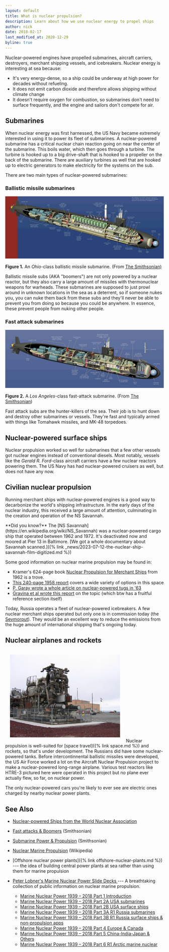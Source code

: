 ```yaml
---
layout: default
title: What is nuclear propulsion?
description: Learn about how we use nuclear energy to propel ships
author: nick
date: 2018-02-17
last_modified_at: 2020-12-29
byline: true
---
```


<div class="row">
<div class="col-md-8" markdown="1">

Nuclear-powered engines have propelled submarines, aircraft carriers, destroyers, merchant
shipping vessels, and icebreakers. Nuclear energy is interesting at sea because:

- It's very energy-dense, so a ship could be underway at high power for decades without
  refueling.
- It does not emit carbon dioxide and therefore allows shipping without climate change
- It doesn't require oxygen for combustion, so submarines don't need to surface frequently, and
  the engine and sailors don't compete for air.

## Submarines

When nuclear energy was first harnessed, the US Navy became extremely
interested in using it to power its fleet of submarines.
A nuclear-powered submarine has a critical nuclear chain reaction going
on near the center of the submarine. This boils water, which then
goes through a turbine. The turbine is hooked up to a big drive-shaft
that is hooked to a propeller on the back of the submarine. There are
auxiliary turbines as well that are hooked up to electric generators
to make electricity for the systems on the sub.

There are two main types of nuclear-powered submarines:

### Ballistic missile submarines

<a href="/img/sub-boomer-cutaway.jpg"><img class="img img-fluid" src="/img/sub-boomer-cutaway.jpg" alt="A ballistic missile submarine cutaway from the Smithsonian"/></a>

<p class="caption"><strong>Figure 1.</strong> An <em>Ohio</em>-class ballistic missile submarine. (From <a href="http://americanhistory.si.edu/subs/const/anatomy/boomers/index.html#">The Smithsonian)</a></p>
Ballistic missile subs (AKA "boomers") are not only
powered by a nuclear reactor, but they also carry a large amount 
of missiles with thermonuclear weapons for warheads. These submarines
are supposed to just prowl around in unknown locations in the sea as a 
deterrent, so if someone nukes you, you can nuke them back from these subs
and they'll never be able to prevent you from doing so because you could
be anywhere. In essence, these prevent people from nuking other people.

### Fast attack submarines

<a href="/img/sub-fast-attack-cutaway.jpg"><img class="img img-fluid" src="/img/sub-fast-attack-cutaway.jpg" alt="A fast attack submarine cutaway from the Smithsonian."/></a>

<p class="caption"><strong>Figure 2.</strong> A <em>Los Angeles</em>-class fast-attack submarine. (From <a href="http://americanhistory.si.edu/subs/const/anatomy/attacks/index.html">The Smithsonian</a>)</p>
Fast attack subs are the hunter-killers of the sea. 
Their job is to hunt down and destroy other submarines or vessels. 
They're fast and typically armed with things like Tomahawk missiles,
and MK-48 torpedoes.

## Nuclear-powered surface ships

Nuclear propulsion worked so well for submarines that a few other
vessels got nuclear engines instead of conventional
diesels. Most notably, vessels like the _Gerald R. Ford_-class
aircraft carriers have a few nuclear reactors powering them.
The US Navy has had nuclear-powered cruisers as well, but
does not have any now.

## Civilian nuclear propulsion

Running merchant ships with nuclear-powered engines is a good way to decarbonize
the world's shipping infrastructure. In the early days of the nuclear industry, this
received a large amount of attention, culminating in the creation and operation of the NS
Savannah.

<div class="alert alert-success" role="alert" markdown="1">
**Did you know?** The [NS Savannah](https://en.wikipedia.org/wiki/NS_Savannah)
was a nuclear-powered cargo ship that operated between 1962 and 1972. It's
deactivated now and moored at Pier 13 in Baltimore.  [We got a whole documentary
about Savannah scanned.]({% link _news/2023-07-12-the-nuclear-ship-savannah-film-digitized.md %})

</div>

Some good information on nuclear marine propulsion may be found in:

- Kramer's 624-page book [Nuclear Propulsion for Merchant
  Ships](https://babel.hathitrust.org/cgi/pt?id=uiug.30112104123911&view=1up&seq=7) from
  1962 is a trove.
- [This 240-page 1958
  report](https://babel.hathitrust.org/cgi/pt?id=uc1.31822031448046&view=1up&seq=9) covers
  a wide variety of options in this space
- [P. Garay wrote a whole article on nuclear-powered tugs in
  '63](https://doi.org/10.1111/j.1559-3584.1963.tb04392.x)
- [Gravina et al wrote this
  report](https://eprints.soton.ac.uk/351357/1/CONCEPTS%2520FOR%2520A%2520MODULAR%2520NUCLEAR%2520POWERED%2520CONTAINERSHIP.pdf)
  on the topic (which btw has a fruitful reference section itself)

Today, Russia operates a fleet of nuclear-powered icebreakers. A few nuclear merchant ships
operated but only one is in commission today (the
[Sevmorput](https://en.wikipedia.org/wiki/Sevmorput)). They would be an excellent way to
reduce the emissions from the huge amount of international shipping that's ongoing today.

## Nuclear airplanes and rockets

<a href="/img/HTRE-3.jpg"><img src="/img/HTRE-3-sm.jpg" alt="The HTRE-3 test reactor hooked to jets for airplanes" class="img img-responive float-end" style="width:350px;padding:15px;"/></a>
Nuclear propulsion is well-suited for [space travel]({% link space.md %}) and rockets, so that's
under development. The Russians did have some nuclear-powered tanks.
Before intercontinnental ballistic missiles were developed, the US Air
Force worked a lot on the Aircraft Nuclear Propulsion project to make
a nuclear-powered long-range airplane. Various test reactors like HTRE-3
pictured here were operated
in this project but no plane ever actually flew, so far, on nuclear power.

The only nuclear-powered cars you're likely to ever see are electric ones
charged by nearby nuclear power plants.

## See Also

- [Nuclear-powered Ships from the World Nuclear
  Association](https://www.world-nuclear.org/information-library/non-power-nuclear-applications/transport/nuclear-powered-ships.aspx)
- [Fast attacks & Boomers](http://americanhistory.si.edu/subs/operating/propulsion/reactor/index.html#) (Smithsonian)
- [Submarine Power & Propulsion](http://americanhistory.si.edu/subs/operating/propulsion/index.html) (Smithsonian)
- [Nuclear Marine Propulsion](https://en.wikipedia.org/wiki/Nuclear_marine_propulsion) (Wikipedia)
- [Offshore nuclear power plants]({% link offshore-nuclear-plants.md %}) ---
  the idea of building central power plants at sea rather than using them for marine
  propulsion

- [Peter Lobner's Marine Nuclear Power Slide Decks
  ](https://lynceans.org/category/nuclear-propulsion/)--- A breathtaking collection of public
  information on nuclear marine propulsion.
  - [Marine Nuclear Power 1939 – 2018 Part 1 Introduction](https://lynceans.org/wp-content/uploads/2020/12/Marine-Nuclear-Power-1939-2018_Part-1_Introduction.pdf)
  - [Marine Nuclear Power 1939 – 2018 Part 2A USA
    submarines](https://lynceans.org/wp-content/uploads/2020/02/Marine-Nuclear-Power-1939-2018_Part-2A_USA_submarines.pdf)
  - [Marine Nuclear Power 1939 – 2018 Part 2B USA surface
    ships](https://lynceans.org/wp-content/uploads/2018/07/Marine-Nuclear-Power-1939-2018_Part-2B_USA_surface-ships.pdf)
  - [Marine Nuclear Power 1939 – 2018 Part 3A R1 Russia
    submarines](https://lynceans.org/wp-content/uploads/2018/10/Marine-Nuclear-Power-1939-2018_Part-3A_R1_Russia_submarines.pdf)
  - [Marine Nuclear Power 1939 – 2018 Part 3B R1 Russia surface ships & non-propulsion apps](https://lynceans.org/wp-content/uploads/2018/10/Marine-Nuclear-Power-1939-2018_Part-3B_R1_Russia_surface-ships-non-propulsion-apps.pdf)
  - [Marine Nuclear Power 1939 – 2018 Part 4 Europe &
    Canada](https://lynceans.org/wp-content/uploads/2018/07/Marine-Nuclear-Power-1939-2018_Part-4_Europe-Canada.pdf)
  - [Marine Nuclear Power 1939 – 2018 Part 5 China-India-Japan &
    Others](https://lynceans.org/wp-content/uploads/2018/07/Marine-Nuclear-Power-1939-2018_Part-5_China-India-Japan-Others.pdf)
  - [Marine Nuclear Power 1939 – 2018 Part 6 R1 Arctic marine
    nuclear](https://lynceans.org/wp-content/uploads/2019/02/Marine-Nuclear-Power-1939-2018_Part-6-R1_Arctic-marine-nuclear.pdf)

</div> 
</div>
